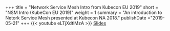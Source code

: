 +++
title = "Network Service Mesh Intro from Kubecon EU 2019"
short = "NSM Intro (KubeCon EU 2019)"
weight = 1
summary = "An introduction to Netork Service Mesh presented at Kubecon NA 2018."
publishDate ="2019-05-21"
+++
{{< youtube eLTjXdtlMzA >}}
[Slides](https://docs.google.com/presentation/d/1YZRb-1C0MQMcxj45I1YaUqMq8fN7gKj0ipP0ocKa1T4/edit)

